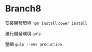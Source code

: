 # Branch8
安裝開發環境
```npm install```
```bower install```

運行開發環境
```gulp```

壓縮
```gulp --env production```